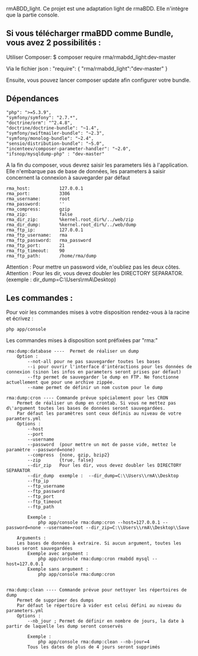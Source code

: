 rmABDD_light.
Ce projet est une adaptation light de rmaBDD. Elle n'intègre que la partie console.

## Si vous télécharger rmaBDD comme Bundle, vous avez 2 possibilités :

Utiliser Composer:
    $ composer require rma/rmabdd_light:dev-master

Via le fichier json :
    "require": {
        "rma/rmabdd_light":"dev-master"
    }

Ensuite, vous pouvez lancer composer update afin configurer votre bundle.

## Dépendances 
    "php": ">=5.3.9",
    "symfony/symfony": "2.7.*",
    "doctrine/orm": "^2.4.8",
    "doctrine/doctrine-bundle": "~1.4",
    "symfony/swiftmailer-bundle": "~2.3",
    "symfony/monolog-bundle": "~2.4",
    "sensio/distribution-bundle": "~5.0",
    "incenteev/composer-parameter-handler": "~2.0",
    "ifsnop/mysqldump-php" : "dev-master"

A la fin du composer, vous devrez saisir les parameters liés à l'application. Elle n'embarque pas de base de données, les parameters à saisir concernent la connexion à sauvegarder par défaut
    
    rma_host:           127.0.0.1
    rma_port:           3306
    rma_username:       root
    rma_password:       ''
    rma_compress:       gzip
    rma_zip:            false
    rma_dir_zip:        %kernel.root_dir%/../web/zip
    rma_dir_dump:       %kernel.root_dir%/../web/dump
    rma_ftp_ip:         127.0.0.1
    rma_ftp_username:   rma
    rma_ftp_password:   rma_password
    rma_ftp_port:       21
    rma_ftp_timeout:    90
    rma_ftp_path:       /home/rma/dump

Attention : Pour mettre un password vide, n'oubliez pas les deux côtes.
Attention : Pour les dir, vous devez doubler les DIRECTORY SEPARATOR. (exemple : dir_dump=C:\\Users\\rmA\\Desktop)

## Les commandes :

Pour voir les commandes mises à votre disposition rendez-vous à la racine et écrivez :
    
    php app/console 

Les commandes mises à disposition sont préfixées par "rma:"
    
    rma:dump:database ----  Permet de réaliser un dump 
        Option :
            --not-all pour ne pas sauvegarder toutes les bases
            --i pour ouvrir l'interface d'intéractions pour les données de connexion (sinon les infos en parameters seront prises par défaut)
            --ftp permet de sauvegarder le dump en FTP. Ne fonctionne actuellement que pour une archive zippée. 
            --name permet de définir un nom custom pour le dump

    rma:dump:cron ---- Commande prévue spécialement pour les CRON
        Permet de réaliser un dump en crontab. Si vous ne mettez pas d\'argument toutes les bases de données seront sauvegardées.
        Par défaut les paramètres sont ceux définis au niveau de votre paramters.yml
        Options : 
            --host
            --port
            --username
            --password  (pour mettre un mot de passe vide, mettez le paramètre --password=none)
            --compress  {none, gzip, bzip2}
            --zip       {true, false}
            --dir_zip   Pour les dir, vous devez doubler les DIRECTORY SEPARATOR 
            --dir_dump  exemple :  --dir_dump=C:\\Users\\rmA\\Desktop
            --ftp_ip 
            --ftp_username
            --ftp_password
            --ftp_port
            --ftp_timeout
            --ftp_path

            Exemple :
                php app/console rma:dump:cron --host=127.0.0.1 --password=none --username=root --dir_zip=C:\\Users\\rmA\\Desktop\\Save

        Arguments :
        Les bases de données à extraire. Si aucun argument, toutes les bases seront sauvegardées
            Exemple avec argument : 
                php app/console rma:dump:cron rmabdd mysql --host=127.0.0.1
            Exemple sans argument : 
                php app/console rma:dump:cron 


    rma:dump:clean ---- Commande prévue pour nettoyer les répertoires de dump
        Permet de supprimer des dumps
        Par défaut le répertoire à vider est celui défini au niveau du parameters.yml
        Options : 
            --nb_jour ; Permet de définir en nombre de jours, la date à partir de laquelle les dump seront conservés

            Exemple :
                php app/console rma:dump:clean --nb-jour=4 
            Tous les dates de plus de 4 jours seront supprimés

